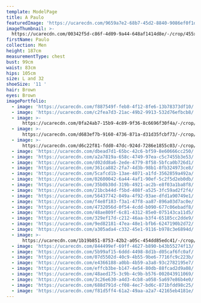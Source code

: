 ```yaml
---
template: ModelPage
title: A Paulo
featuredImage: 'https://ucarecdn.com/9659a7e2-68b7-45d2-8840-9086ef0f1da3/'
imageThumbnail: >-
  https://ucarecdn.com/00342f5d-c86f-4d09-9a44-648af1414d8e/-/crop/455x622/109,0/-/preview/
firstName: Paulo
collection: Men
height: 187cm
measurementType: chest
bust: 99cm
waist: 83cm
hips: 105cm
size: L and 32
shoeSize: '11 '
hair: Brown
eyes: Brown
imagePortfolio:
  - image: 'https://ucarecdn.com/f887549f-feb8-4f12-8fe6-13b78373df10/'
  - image: 'https://ucarecdn.com/c2fea7d3-21ac-49b2-9913-532d76efbcb8/'
  - image: >-
      https://ucarecdn.com/0fa24ab7-15b9-4c89-9f36-8c6696f30f4a/-/crop/3063x3884/145,660/-/preview/
  - image: >-
      https://ucarecdn.com/d683ef7b-9160-4736-871a-d31d35fcbf73/-/crop/1632x2329/0,120/-/preview/
  - image: >-
      https://ucarecdn.com/d6c22f81-fdd0-47dc-924d-7286e1855c03/-/crop/2780x3435/0,661/-/preview/
  - image: 'https://ucarecdn.com/dbead7d1-65bc-42c6-bf59-8e60666cc250/'
  - image: 'https://ucarecdn.com/a2a7819a-658c-4749-97ea-c5c7455b3e53/'
  - image: 'https://ucarecdn.com/d02dd8a6-2ede-4779-8f58-5bfca0b726d1/'
  - image: 'https://ucarecdn.com/361ca882-2fa7-4d3b-98b1-8fb324973ce8/'
  - image: 'https://ucarecdn.com/5cafcd1b-13ae-4071-a1fd-3562859a492a/'
  - image: 'https://ucarecdn.com/02600042-6a44-4af1-90ef-5c2f5d2eb0db/'
  - image: 'https://ucarecdn.com/35b0b30d-319b-4921-ac2b-e8f03a1ba8f8/'
  - image: 'https://ucarecdn.com/21bcb44d-f5bd-408f-a525-3fc59ad2f2f4/'
  - image: 'https://ucarecdn.com/56437742-049a-4f92-93ae-dfd1a90749e1/'
  - image: 'https://ucarecdn.com/f4e8f183-f3a1-47f8-aa87-896a03d7ac0e/'
  - image: 'https://ucarecdn.com/4732056d-0f54-4cdd-b090-677c06ebadf8/'
  - image: 'https://ucarecdn.com/48ae809f-6c81-4312-85e0-075143ca11d5/'
  - image: 'https://ucarecdn.com/329ef17d-c212-46aa-b3f4-65185cc2dde9/'
  - image: 'https://ucarecdn.com/9ed82181-47ea-48e1-bfb6-6247190b2d72/'
  - image: 'https://ucarecdn.com/a305ada4-c332-45e1-9116-b978c3e6894d/'
  - image: >-
      https://ucarecdn.com/1b19b851-8753-42b2-a05c-454dd85edc41/-/crop/3533x3645/0,1179/-/preview/
  - image: 'https://ucarecdn.com/844499ef-69ff-4627-b890-b43b55274f13/'
  - image: 'https://ucarecdn.com/5b99af15-6ddd-4498-8d1b-d05caf6fc0af/'
  - image: 'https://ucarecdn.com/07d5502d-40c9-4b55-9be6-7716fc9c223b/'
  - image: 'https://ucarecdn.com/e4366188-a0bb-4b59-a3a8-93c2782195e7/'
  - image: 'https://ucarecdn.com/effcb3be-b147-4e54-80db-88fcad2d9a08/'
  - image: 'https://ucarecdn.com/48aed175-3c9b-4c9b-b576-002043911069/'
  - image: 'https://ucarecdn.com/3c26e630-a4d3-4cb8-a058-5a697e86b4e0/'
  - image: 'https://ucarecdn.com/688d791d-cf08-4ec7-bd6c-871bfdd98c25/'
  - image: 'https://ucarecdn.com/f81d5ff4-61a2-49aa-a2a7-42165eb4181e/'
---
```


